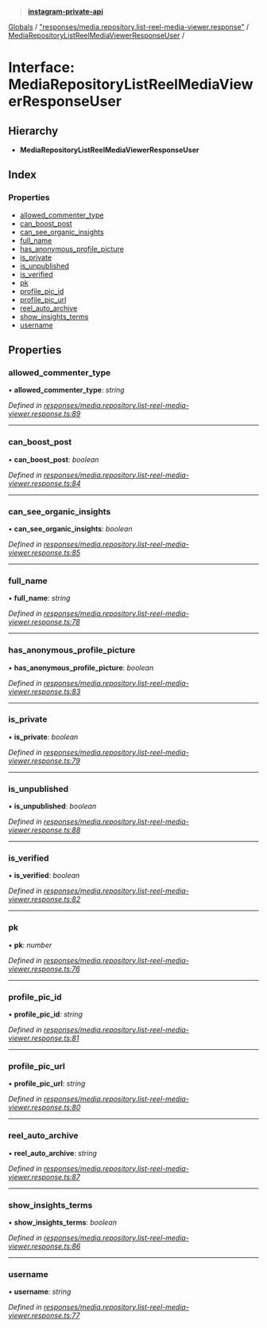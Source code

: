 > **[instagram-private-api](../README.md)**

[Globals](../README.md) / ["responses/media.repository.list-reel-media-viewer.response"](../modules/_responses_media_repository_list_reel_media_viewer_response_.md) / [MediaRepositoryListReelMediaViewerResponseUser](_responses_media_repository_list_reel_media_viewer_response_.mediarepositorylistreelmediaviewerresponseuser.md) /

# Interface: MediaRepositoryListReelMediaViewerResponseUser

## Hierarchy

* **MediaRepositoryListReelMediaViewerResponseUser**

## Index

### Properties

* [allowed_commenter_type](_responses_media_repository_list_reel_media_viewer_response_.mediarepositorylistreelmediaviewerresponseuser.md#allowed_commenter_type)
* [can_boost_post](_responses_media_repository_list_reel_media_viewer_response_.mediarepositorylistreelmediaviewerresponseuser.md#can_boost_post)
* [can_see_organic_insights](_responses_media_repository_list_reel_media_viewer_response_.mediarepositorylistreelmediaviewerresponseuser.md#can_see_organic_insights)
* [full_name](_responses_media_repository_list_reel_media_viewer_response_.mediarepositorylistreelmediaviewerresponseuser.md#full_name)
* [has_anonymous_profile_picture](_responses_media_repository_list_reel_media_viewer_response_.mediarepositorylistreelmediaviewerresponseuser.md#has_anonymous_profile_picture)
* [is_private](_responses_media_repository_list_reel_media_viewer_response_.mediarepositorylistreelmediaviewerresponseuser.md#is_private)
* [is_unpublished](_responses_media_repository_list_reel_media_viewer_response_.mediarepositorylistreelmediaviewerresponseuser.md#is_unpublished)
* [is_verified](_responses_media_repository_list_reel_media_viewer_response_.mediarepositorylistreelmediaviewerresponseuser.md#is_verified)
* [pk](_responses_media_repository_list_reel_media_viewer_response_.mediarepositorylistreelmediaviewerresponseuser.md#pk)
* [profile_pic_id](_responses_media_repository_list_reel_media_viewer_response_.mediarepositorylistreelmediaviewerresponseuser.md#profile_pic_id)
* [profile_pic_url](_responses_media_repository_list_reel_media_viewer_response_.mediarepositorylistreelmediaviewerresponseuser.md#profile_pic_url)
* [reel_auto_archive](_responses_media_repository_list_reel_media_viewer_response_.mediarepositorylistreelmediaviewerresponseuser.md#reel_auto_archive)
* [show_insights_terms](_responses_media_repository_list_reel_media_viewer_response_.mediarepositorylistreelmediaviewerresponseuser.md#show_insights_terms)
* [username](_responses_media_repository_list_reel_media_viewer_response_.mediarepositorylistreelmediaviewerresponseuser.md#username)

## Properties

###  allowed_commenter_type

• **allowed_commenter_type**: *string*

*Defined in [responses/media.repository.list-reel-media-viewer.response.ts:89](https://github.com/dilame/instagram-private-api/blob/e9c516c/src/responses/media.repository.list-reel-media-viewer.response.ts#L89)*

___

###  can_boost_post

• **can_boost_post**: *boolean*

*Defined in [responses/media.repository.list-reel-media-viewer.response.ts:84](https://github.com/dilame/instagram-private-api/blob/e9c516c/src/responses/media.repository.list-reel-media-viewer.response.ts#L84)*

___

###  can_see_organic_insights

• **can_see_organic_insights**: *boolean*

*Defined in [responses/media.repository.list-reel-media-viewer.response.ts:85](https://github.com/dilame/instagram-private-api/blob/e9c516c/src/responses/media.repository.list-reel-media-viewer.response.ts#L85)*

___

###  full_name

• **full_name**: *string*

*Defined in [responses/media.repository.list-reel-media-viewer.response.ts:78](https://github.com/dilame/instagram-private-api/blob/e9c516c/src/responses/media.repository.list-reel-media-viewer.response.ts#L78)*

___

###  has_anonymous_profile_picture

• **has_anonymous_profile_picture**: *boolean*

*Defined in [responses/media.repository.list-reel-media-viewer.response.ts:83](https://github.com/dilame/instagram-private-api/blob/e9c516c/src/responses/media.repository.list-reel-media-viewer.response.ts#L83)*

___

###  is_private

• **is_private**: *boolean*

*Defined in [responses/media.repository.list-reel-media-viewer.response.ts:79](https://github.com/dilame/instagram-private-api/blob/e9c516c/src/responses/media.repository.list-reel-media-viewer.response.ts#L79)*

___

###  is_unpublished

• **is_unpublished**: *boolean*

*Defined in [responses/media.repository.list-reel-media-viewer.response.ts:88](https://github.com/dilame/instagram-private-api/blob/e9c516c/src/responses/media.repository.list-reel-media-viewer.response.ts#L88)*

___

###  is_verified

• **is_verified**: *boolean*

*Defined in [responses/media.repository.list-reel-media-viewer.response.ts:82](https://github.com/dilame/instagram-private-api/blob/e9c516c/src/responses/media.repository.list-reel-media-viewer.response.ts#L82)*

___

###  pk

• **pk**: *number*

*Defined in [responses/media.repository.list-reel-media-viewer.response.ts:76](https://github.com/dilame/instagram-private-api/blob/e9c516c/src/responses/media.repository.list-reel-media-viewer.response.ts#L76)*

___

###  profile_pic_id

• **profile_pic_id**: *string*

*Defined in [responses/media.repository.list-reel-media-viewer.response.ts:81](https://github.com/dilame/instagram-private-api/blob/e9c516c/src/responses/media.repository.list-reel-media-viewer.response.ts#L81)*

___

###  profile_pic_url

• **profile_pic_url**: *string*

*Defined in [responses/media.repository.list-reel-media-viewer.response.ts:80](https://github.com/dilame/instagram-private-api/blob/e9c516c/src/responses/media.repository.list-reel-media-viewer.response.ts#L80)*

___

###  reel_auto_archive

• **reel_auto_archive**: *string*

*Defined in [responses/media.repository.list-reel-media-viewer.response.ts:87](https://github.com/dilame/instagram-private-api/blob/e9c516c/src/responses/media.repository.list-reel-media-viewer.response.ts#L87)*

___

###  show_insights_terms

• **show_insights_terms**: *boolean*

*Defined in [responses/media.repository.list-reel-media-viewer.response.ts:86](https://github.com/dilame/instagram-private-api/blob/e9c516c/src/responses/media.repository.list-reel-media-viewer.response.ts#L86)*

___

###  username

• **username**: *string*

*Defined in [responses/media.repository.list-reel-media-viewer.response.ts:77](https://github.com/dilame/instagram-private-api/blob/e9c516c/src/responses/media.repository.list-reel-media-viewer.response.ts#L77)*